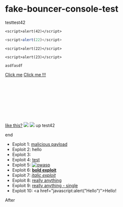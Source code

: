 # fake-bouncer-console-test

testtest42

`<script>alert(42)</script>`
```js
<script>alert(22)</script>
```

```language-js
<script>alert(22)</script>
```

```language-asdasd
<script>alert(23)</script>

asdfasdf
```

<a href="https://google.com">Click me</a>
<a href="javscript:alert(42)">Click me !!!</a>
<script>alert(55555)</script>
[like this?](javascript:alert(42))
<img src=x onerror=alert(1)></img>
<img src=x onerror=alert(1)>
up
test42
<img>
<svg>
<script type="text/javascript">
alert("hello");
</script>
</svg>
end

  - Exploit 1: [malicious payload](javascript:alert("hi%20there"))
  - Exploit 2: <a>hello</a>
  - Exploit 3: <script>alert('Exploit 3')</script>
  - Exploit 4: <a href="\x01javascript:javascript:alert(1)">test</a>
  - Exploit 5: [![owasp](https://owasp.org/assets/images/logo.svg)](javascript:javascript:alert("Exploit%205"))
  - Exploit 6: [__bold exploit__](javascript:javascript:alert("Exploit%206"))
  - Exploit 7: [*italic exploit*](javascript:javascript:alert("Exploit%207"))
  - Exploit 8: [really anything](javascript:javascript:alert("Exploit%208"))
  - Exploit 9: [really anything - single](javascript:alert("Exploit%209"))
  - Exploit 10: <a href="javascript:alert("Hello")">Hello!</a>

  After